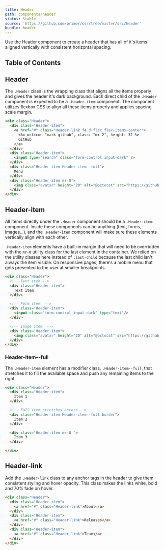 ```yaml
---
title: Header
path: components/header
status: Stable
source: 'https://github.com/primer/css/tree/master/src/header'
bundle: header
---
```


Use the Header component to create a header that has all of it's items aligned vertically with consistent horizontal spacing.

## Table of Contents

## Header

The `.Header` class is the wrapping class that aligns all the items properly and gives the header it's dark background. Each direct child of the `.Header` component is expected to be a `.Header-item` component. The component utilizes flexbox CSS to align all these items properly and applies spacing scale margin.

```html title="Header"
<div class="Header">
  <div class="Header-item">
    <a href="#" class="Header-link f4 d-flex flex-items-center">
      <%= octicon "mark-github", class: "mr-2", height: 32 %>
      GitHub
    </a>
  </div>
  <div class="Header-item">
    <input type="search" class="form-control input-dark" />
  </div>
  <div class="Header-item Header-item--full">
    Menu
  </div>
  <div class="Header-item mr-0">
    <img class="avatar" height="20" alt="@octocat" src="https://github.com/octocat.png" width="20">
  </div>
</div>

```

## Header-item

All items directly under the `.Header` component should be a `.Header-item` component. Inside these components can be anything (text, forms, images...), and the `.Header-item` component will make sure these elements vertically align with each other.

`.Header-item` elements have a built-in margin that will need to be overridden with the `mr-0` utility class for the last element in the container. We relied on the utility classes here instead of `:last-child` because the last child isn't always the item visible. On responsive pages, there's a mobile menu that gets presented to the user at smaller breakpoints.

```html title="Header-item"
<div class="Header">
  <!-- Text item -->
  <div class="Header-item">
    Text item
  </div>

  <!-- Form item  -->
  <div class="Header-item">
    <input class="form-control input-dark" type="text"/>
  </div>

  <!-- Image item  -->
  <div class="Header-item">
    <img class="avatar" height="20" alt="@octocat" src="https://github.com/octocat.png" width="20">
  </div>
</div>

```



### Header-item--full

The `.Header-item` element has a modifier class, `.Header-item--full`, that stretches it to fill the available space and push any remaining items to the right.

```html title="Header-item--full"
<div class="Header">
  <div class="Header-item">
    Item 1
  </div>

  <!-- Full item stretches across -->
  <div class="Header-item Header-item--full border">
    Item 2
  </div>

  <div class="Header-item mr-0 ">
    Item 3
  </div>

</div>

```

## Header-link

Add the `.Header-link` class to any anchor tags in the header to give them consistent styling and hover opacity. This class makes the links white, bold and 70% fade on hover.

```html title="Header-link"
<div class="Header">
  <div class="Header-item">
    <a href="#" class="Header-link">About</a>
  </div>
  <div class="Header-item">
    <a href="#" class="Header-link">Releases</a>
  </div>
  <div class="Header-item">
    <a href="#" class="Header-link">Team</a>
  </div>
</div>
```
